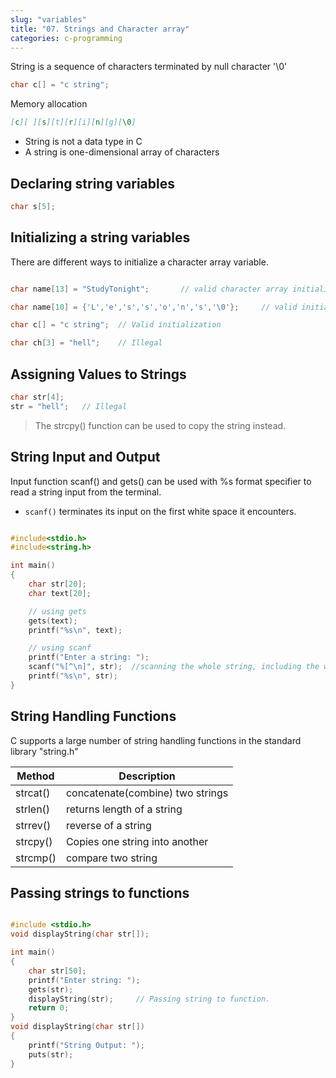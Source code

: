 ```yaml
---
slug: "variables"
title: "07. Strings and Character array"
categories: c-programming
---
```


String is a sequence of characters terminated by null character '\0'

```c
char c[] = "c string";
```

Memory allocation

```md
[c][ ][s][t][r][i][n][g][\0]
```

- String is not a data type in C
- A string is one-dimensional array of characters

## Declaring string variables

```c
char s[5];
```

## Initializing a string variables

There are different ways to initialize a character array variable.

```c

char name[13] = "StudyTonight";       // valid character array initialization

char name[10] = {'L','e','s','s','o','n','s','\0'};     // valid initialization

char c[] = "c string";  // Valid initialization

char ch[3] = "hell";    // Illegal

```

## Assigning Values to Strings

```c
char str[4];
str = "hell";   // Illegal
```

> The strcpy() function can be used to copy the string instead.

## String Input and Output

Input function scanf() and gets() can be used with %s format specifier to read a string input from the terminal.

- `scanf()` terminates its input on the first white space it encounters.

```c

#include<stdio.h>
#include<string.h>

int main()
{
    char str[20];
    char text[20];

    // using gets
    gets(text);
    printf("%s\n", text);

    // using scanf
    printf("Enter a string: ");
    scanf("%[^\n]", str);  //scanning the whole string, including the white spaces
    printf("%s\n", str);
}

```

## String Handling Functions

C supports a large number of string handling functions in the standard library "string.h"

| Method   | Description                      |
| -------- | -------------------------------- |
| strcat() | concatenate(combine) two strings |
| strlen() | returns length of a string       |
| strrev() | reverse of a string              |
| strcpy() | Copies one string into another   |
| strcmp() | compare two string               |

## Passing strings to functions

```c

#include <stdio.h>
void displayString(char str[]);

int main()
{
    char str[50];
    printf("Enter string: ");
    gets(str);
    displayString(str);     // Passing string to function.
    return 0;
}
void displayString(char str[])
{
    printf("String Output: ");
    puts(str);
}

```
